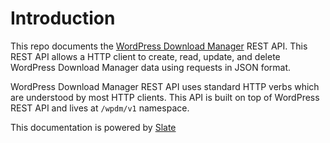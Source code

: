 # Introduction

This repo documents the [WordPress Download Manager](https://www.wpdownloadmanager.com/) REST API. This REST API allows a HTTP client to create, read, update, and delete WordPress Download Manager data using requests in JSON format.

WordPress Download Manager REST API uses standard HTTP verbs which are understood by most HTTP clients. This API is built on top of WordPress REST API and lives at `/wpdm/v1` namespace.

This documentation is powered by [Slate](https://github.com/lord/slate)
